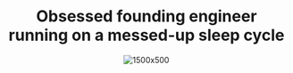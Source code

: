 <div align="center">
  <h1> Obsessed founding engineer running on a messed-up sleep cycle</h1>
</div>
<div align="center">

![1500x500](https://github.com/user-attachments/assets/454617a6-24a7-4f77-ab5a-55adf922024d)

</div>

